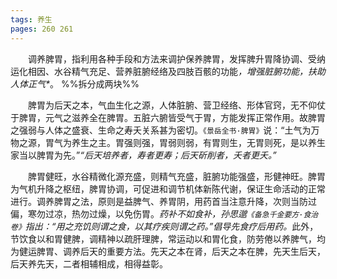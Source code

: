 ```yaml
---
tags: 养生
pages: 260 261
---
```

&emsp;&emsp;调养脾胃，指利用各种手段和方法来调护保养脾胃，发挥脾升胃降协调、受纳运化相因、水谷精气充足、营养脏腑经络及四肢百骸的功能<dfn>，增强脏腑功能，扶助人体正气\*</dfn>。 %%拆分成两块%%

&emsp;&emsp;脾胃为后天之本，气血生化之源，人体脏腑、营卫经络、形体官窍，无不仰仗于脾胃，元气之滋养全在脾胃。五脏六腑皆受气于胃，方能发挥正常作用。故脾胃之强弱与人体之盛衰、生命之寿夭关系甚为密切。`《景岳全书·脾胃》`说：“土气为万物之源，胃气为养生之主。胃强则强，胃弱则弱，有胃则生，无胃则死，是以养生家当以脾胃为先。”<dfn>“后天培养者，寿者更寿；后天斫削者，夭者更夭。”</dfn>

&emsp;&emsp;脾胃健旺，水谷精微化源充盛，则精气充盛，脏腑功能强盛，形健神旺。脾胃为气机升降之枢纽，脾胃协调，可促进和调节机体新陈代谢，保证生命活动的正常进行。调养脾胃之法，原则是益脾气、养胃阴，用药首当注意升降，次则当防过偏，寒勿过凉，热勿过燥，以免伤胃。<dfn>药补不如食补，孙思邈`《备急千金要方·食治卷》`指出：“用之充饥则谓之食，以其疗疾则谓之药。”倡导先食疗后用药。</dfn>此外，节饮食以和胃健脾，调精神以疏肝理脾，常运动以和胃化食，防劳倦以养脾气，均为健运脾胃、调养后天的重要方法。先天之本在肾，后天之本在脾，先天生后天，后天养先天，二者相辅相成，相得益彰。